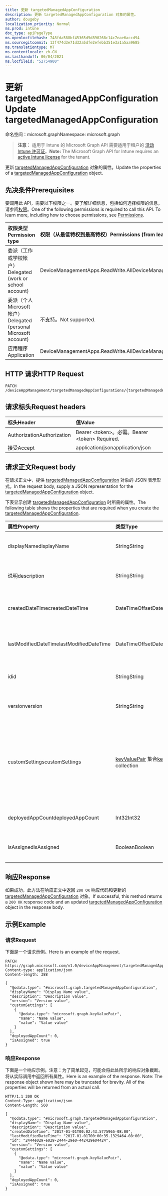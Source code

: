 ```yaml
---
title: 更新 targetedManagedAppConfiguration
description: 更新 targetedManagedAppConfiguration 对象的属性。
author: dougeby
localization_priority: Normal
ms.prod: intune
doc_type: apiPageType
ms.openlocfilehash: 748fda588bf45365d5d890268c14c7eae6accd94
ms.sourcegitcommit: 13f474d3e71d32a5dfe2efebb351e3a1a5aa9685
ms.translationtype: MT
ms.contentlocale: zh-CN
ms.lasthandoff: 06/04/2021
ms.locfileid: "52754900"
---
```

# <a name="update-targetedmanagedappconfiguration"></a><span data-ttu-id="eb4c9-103">更新 targetedManagedAppConfiguration</span><span class="sxs-lookup"><span data-stu-id="eb4c9-103">Update targetedManagedAppConfiguration</span></span>

<span data-ttu-id="eb4c9-104">命名空间：microsoft.graph</span><span class="sxs-lookup"><span data-stu-id="eb4c9-104">Namespace: microsoft.graph</span></span>

> <span data-ttu-id="eb4c9-105">**注意：** 适用于 Intune 的 Microsoft Graph API 需要适用于租户的 [活动 Intune 许可证](https://go.microsoft.com/fwlink/?linkid=839381)。</span><span class="sxs-lookup"><span data-stu-id="eb4c9-105">**Note:** The Microsoft Graph API for Intune requires an [active Intune license](https://go.microsoft.com/fwlink/?linkid=839381) for the tenant.</span></span>

<span data-ttu-id="eb4c9-106">更新 [targetedManagedAppConfiguration](../resources/intune-mam-targetedmanagedappconfiguration.md) 对象的属性。</span><span class="sxs-lookup"><span data-stu-id="eb4c9-106">Update the properties of a [targetedManagedAppConfiguration](../resources/intune-mam-targetedmanagedappconfiguration.md) object.</span></span>

## <a name="prerequisites"></a><span data-ttu-id="eb4c9-107">先决条件</span><span class="sxs-lookup"><span data-stu-id="eb4c9-107">Prerequisites</span></span>
<span data-ttu-id="eb4c9-p101">要调用此 API，需要以下权限之一。要了解详细信息，包括如何选择权限的信息，请参阅[权限](/graph/permissions-reference)。</span><span class="sxs-lookup"><span data-stu-id="eb4c9-p101">One of the following permissions is required to call this API. To learn more, including how to choose permissions, see [Permissions](/graph/permissions-reference).</span></span>

|<span data-ttu-id="eb4c9-110">权限类型</span><span class="sxs-lookup"><span data-stu-id="eb4c9-110">Permission type</span></span>|<span data-ttu-id="eb4c9-111">权限（从最低特权到最高特权）</span><span class="sxs-lookup"><span data-stu-id="eb4c9-111">Permissions (from least to most privileged)</span></span>|
|:---|:---|
|<span data-ttu-id="eb4c9-112">委派（工作或学校帐户）</span><span class="sxs-lookup"><span data-stu-id="eb4c9-112">Delegated (work or school account)</span></span>|<span data-ttu-id="eb4c9-113">DeviceManagementApps.ReadWrite.All</span><span class="sxs-lookup"><span data-stu-id="eb4c9-113">DeviceManagementApps.ReadWrite.All</span></span>|
|<span data-ttu-id="eb4c9-114">委派（个人 Microsoft 帐户）</span><span class="sxs-lookup"><span data-stu-id="eb4c9-114">Delegated (personal Microsoft account)</span></span>|<span data-ttu-id="eb4c9-115">不支持。</span><span class="sxs-lookup"><span data-stu-id="eb4c9-115">Not supported.</span></span>|
|<span data-ttu-id="eb4c9-116">应用程序</span><span class="sxs-lookup"><span data-stu-id="eb4c9-116">Application</span></span>|<span data-ttu-id="eb4c9-117">DeviceManagementApps.ReadWrite.All</span><span class="sxs-lookup"><span data-stu-id="eb4c9-117">DeviceManagementApps.ReadWrite.All</span></span>|

## <a name="http-request"></a><span data-ttu-id="eb4c9-118">HTTP 请求</span><span class="sxs-lookup"><span data-stu-id="eb4c9-118">HTTP Request</span></span>
<!-- {
  "blockType": "ignored"
}
-->
``` http
PATCH /deviceAppManagement/targetedManagedAppConfigurations/{targetedManagedAppConfigurationId}
```

## <a name="request-headers"></a><span data-ttu-id="eb4c9-119">请求标头</span><span class="sxs-lookup"><span data-stu-id="eb4c9-119">Request headers</span></span>
|<span data-ttu-id="eb4c9-120">标头</span><span class="sxs-lookup"><span data-stu-id="eb4c9-120">Header</span></span>|<span data-ttu-id="eb4c9-121">值</span><span class="sxs-lookup"><span data-stu-id="eb4c9-121">Value</span></span>|
|:---|:---|
|<span data-ttu-id="eb4c9-122">Authorization</span><span class="sxs-lookup"><span data-stu-id="eb4c9-122">Authorization</span></span>|<span data-ttu-id="eb4c9-123">Bearer &lt;token&gt;。必需。</span><span class="sxs-lookup"><span data-stu-id="eb4c9-123">Bearer &lt;token&gt; Required.</span></span>|
|<span data-ttu-id="eb4c9-124">接受</span><span class="sxs-lookup"><span data-stu-id="eb4c9-124">Accept</span></span>|<span data-ttu-id="eb4c9-125">application/json</span><span class="sxs-lookup"><span data-stu-id="eb4c9-125">application/json</span></span>|

## <a name="request-body"></a><span data-ttu-id="eb4c9-126">请求正文</span><span class="sxs-lookup"><span data-stu-id="eb4c9-126">Request body</span></span>
<span data-ttu-id="eb4c9-127">在请求正文中，提供 [targetedManagedAppConfiguration](../resources/intune-mam-targetedmanagedappconfiguration.md) 对象的 JSON 表示形式。</span><span class="sxs-lookup"><span data-stu-id="eb4c9-127">In the request body, supply a JSON representation for the [targetedManagedAppConfiguration](../resources/intune-mam-targetedmanagedappconfiguration.md) object.</span></span>

<span data-ttu-id="eb4c9-128">下表显示创建 [targetedManagedAppConfiguration](../resources/intune-mam-targetedmanagedappconfiguration.md) 时所需的属性。</span><span class="sxs-lookup"><span data-stu-id="eb4c9-128">The following table shows the properties that are required when you create the [targetedManagedAppConfiguration](../resources/intune-mam-targetedmanagedappconfiguration.md).</span></span>

|<span data-ttu-id="eb4c9-129">属性</span><span class="sxs-lookup"><span data-stu-id="eb4c9-129">Property</span></span>|<span data-ttu-id="eb4c9-130">类型</span><span class="sxs-lookup"><span data-stu-id="eb4c9-130">Type</span></span>|<span data-ttu-id="eb4c9-131">说明</span><span class="sxs-lookup"><span data-stu-id="eb4c9-131">Description</span></span>|
|:---|:---|:---|
|<span data-ttu-id="eb4c9-132">displayName</span><span class="sxs-lookup"><span data-stu-id="eb4c9-132">displayName</span></span>|<span data-ttu-id="eb4c9-133">String</span><span class="sxs-lookup"><span data-stu-id="eb4c9-133">String</span></span>|<span data-ttu-id="eb4c9-134">策略显示名称。</span><span class="sxs-lookup"><span data-stu-id="eb4c9-134">Policy display name.</span></span> <span data-ttu-id="eb4c9-135">继承自 [managedAppPolicy](../resources/intune-mam-managedapppolicy.md)</span><span class="sxs-lookup"><span data-stu-id="eb4c9-135">Inherited from [managedAppPolicy](../resources/intune-mam-managedapppolicy.md)</span></span>|
|<span data-ttu-id="eb4c9-136">说明</span><span class="sxs-lookup"><span data-stu-id="eb4c9-136">description</span></span>|<span data-ttu-id="eb4c9-137">String</span><span class="sxs-lookup"><span data-stu-id="eb4c9-137">String</span></span>|<span data-ttu-id="eb4c9-138">策略的说明。</span><span class="sxs-lookup"><span data-stu-id="eb4c9-138">The policy's description.</span></span> <span data-ttu-id="eb4c9-139">继承自 [managedAppPolicy](../resources/intune-mam-managedapppolicy.md)</span><span class="sxs-lookup"><span data-stu-id="eb4c9-139">Inherited from [managedAppPolicy](../resources/intune-mam-managedapppolicy.md)</span></span>|
|<span data-ttu-id="eb4c9-140">createdDateTime</span><span class="sxs-lookup"><span data-stu-id="eb4c9-140">createdDateTime</span></span>|<span data-ttu-id="eb4c9-141">DateTimeOffset</span><span class="sxs-lookup"><span data-stu-id="eb4c9-141">DateTimeOffset</span></span>|<span data-ttu-id="eb4c9-142">创建策略的日期和时间。</span><span class="sxs-lookup"><span data-stu-id="eb4c9-142">The date and time the policy was created.</span></span> <span data-ttu-id="eb4c9-143">继承自 [managedAppPolicy](../resources/intune-mam-managedapppolicy.md)</span><span class="sxs-lookup"><span data-stu-id="eb4c9-143">Inherited from [managedAppPolicy](../resources/intune-mam-managedapppolicy.md)</span></span>|
|<span data-ttu-id="eb4c9-144">lastModifiedDateTime</span><span class="sxs-lookup"><span data-stu-id="eb4c9-144">lastModifiedDateTime</span></span>|<span data-ttu-id="eb4c9-145">DateTimeOffset</span><span class="sxs-lookup"><span data-stu-id="eb4c9-145">DateTimeOffset</span></span>|<span data-ttu-id="eb4c9-146">上次修改策略的时间。</span><span class="sxs-lookup"><span data-stu-id="eb4c9-146">Last time the policy was modified.</span></span> <span data-ttu-id="eb4c9-147">继承自 [managedAppPolicy](../resources/intune-mam-managedapppolicy.md)</span><span class="sxs-lookup"><span data-stu-id="eb4c9-147">Inherited from [managedAppPolicy](../resources/intune-mam-managedapppolicy.md)</span></span>|
|<span data-ttu-id="eb4c9-148">id</span><span class="sxs-lookup"><span data-stu-id="eb4c9-148">id</span></span>|<span data-ttu-id="eb4c9-149">String</span><span class="sxs-lookup"><span data-stu-id="eb4c9-149">String</span></span>|<span data-ttu-id="eb4c9-150">实体的键。</span><span class="sxs-lookup"><span data-stu-id="eb4c9-150">Key of the entity.</span></span> <span data-ttu-id="eb4c9-151">继承自 [managedAppPolicy](../resources/intune-mam-managedapppolicy.md)</span><span class="sxs-lookup"><span data-stu-id="eb4c9-151">Inherited from [managedAppPolicy](../resources/intune-mam-managedapppolicy.md)</span></span>|
|<span data-ttu-id="eb4c9-152">version</span><span class="sxs-lookup"><span data-stu-id="eb4c9-152">version</span></span>|<span data-ttu-id="eb4c9-153">String</span><span class="sxs-lookup"><span data-stu-id="eb4c9-153">String</span></span>|<span data-ttu-id="eb4c9-154">实体的版本。</span><span class="sxs-lookup"><span data-stu-id="eb4c9-154">Version of the entity.</span></span> <span data-ttu-id="eb4c9-155">继承自 [managedAppPolicy](../resources/intune-mam-managedapppolicy.md)</span><span class="sxs-lookup"><span data-stu-id="eb4c9-155">Inherited from [managedAppPolicy](../resources/intune-mam-managedapppolicy.md)</span></span>|
|<span data-ttu-id="eb4c9-156">customSettings</span><span class="sxs-lookup"><span data-stu-id="eb4c9-156">customSettings</span></span>|<span data-ttu-id="eb4c9-157">[keyValuePair](../resources/intune-mam-keyvaluepair.md) 集合</span><span class="sxs-lookup"><span data-stu-id="eb4c9-157">[keyValuePair](../resources/intune-mam-keyvaluepair.md) collection</span></span>|<span data-ttu-id="eb4c9-158">要发送到配置范围确定的用户应用的一组字符串键和字符串值对，不由此服务更改。继承自 [ managedAppConfiguration ](../resources/intune-mam-managedappconfiguration.md)</span><span class="sxs-lookup"><span data-stu-id="eb4c9-158">A set of string key and string value pairs to be sent to apps for users to whom the configuration is scoped, unalterned by this service Inherited from [managedAppConfiguration](../resources/intune-mam-managedappconfiguration.md)</span></span>|
|<span data-ttu-id="eb4c9-159">deployedAppCount</span><span class="sxs-lookup"><span data-stu-id="eb4c9-159">deployedAppCount</span></span>|<span data-ttu-id="eb4c9-160">Int32</span><span class="sxs-lookup"><span data-stu-id="eb4c9-160">Int32</span></span>|<span data-ttu-id="eb4c9-161">当前策略部署到的应用的计数。</span><span class="sxs-lookup"><span data-stu-id="eb4c9-161">Count of apps to which the current policy is deployed.</span></span>|
|<span data-ttu-id="eb4c9-162">isAssigned</span><span class="sxs-lookup"><span data-stu-id="eb4c9-162">isAssigned</span></span>|<span data-ttu-id="eb4c9-163">Boolean</span><span class="sxs-lookup"><span data-stu-id="eb4c9-163">Boolean</span></span>|<span data-ttu-id="eb4c9-164">指示策略是否部署到任何包含组。</span><span class="sxs-lookup"><span data-stu-id="eb4c9-164">Indicates if the policy is deployed to any inclusion groups or not.</span></span>|



## <a name="response"></a><span data-ttu-id="eb4c9-165">响应</span><span class="sxs-lookup"><span data-stu-id="eb4c9-165">Response</span></span>
<span data-ttu-id="eb4c9-166">如果成功，此方法在响应正文中返回 `200 OK` 响应代码和更新的 [targetedManagedAppConfiguration](../resources/intune-mam-targetedmanagedappconfiguration.md) 对象。</span><span class="sxs-lookup"><span data-stu-id="eb4c9-166">If successful, this method returns a `200 OK` response code and an updated [targetedManagedAppConfiguration](../resources/intune-mam-targetedmanagedappconfiguration.md) object in the response body.</span></span>

## <a name="example"></a><span data-ttu-id="eb4c9-167">示例</span><span class="sxs-lookup"><span data-stu-id="eb4c9-167">Example</span></span>

### <a name="request"></a><span data-ttu-id="eb4c9-168">请求</span><span class="sxs-lookup"><span data-stu-id="eb4c9-168">Request</span></span>
<span data-ttu-id="eb4c9-169">下面是一个请求示例。</span><span class="sxs-lookup"><span data-stu-id="eb4c9-169">Here is an example of the request.</span></span>
``` http
PATCH https://graph.microsoft.com/v1.0/deviceAppManagement/targetedManagedAppConfigurations/{targetedManagedAppConfigurationId}
Content-type: application/json
Content-length: 388

{
  "@odata.type": "#microsoft.graph.targetedManagedAppConfiguration",
  "displayName": "Display Name value",
  "description": "Description value",
  "version": "Version value",
  "customSettings": [
    {
      "@odata.type": "microsoft.graph.keyValuePair",
      "name": "Name value",
      "value": "Value value"
    }
  ],
  "deployedAppCount": 0,
  "isAssigned": true
}
```

### <a name="response"></a><span data-ttu-id="eb4c9-170">响应</span><span class="sxs-lookup"><span data-stu-id="eb4c9-170">Response</span></span>
<span data-ttu-id="eb4c9-p108">下面是一个响应示例。注意：为了简单起见，可能会将此处所示的响应对象截断。将从实际调用中返回所有属性。</span><span class="sxs-lookup"><span data-stu-id="eb4c9-p108">Here is an example of the response. Note: The response object shown here may be truncated for brevity. All of the properties will be returned from an actual call.</span></span>
``` http
HTTP/1.1 200 OK
Content-Type: application/json
Content-Length: 560

{
  "@odata.type": "#microsoft.graph.targetedManagedAppConfiguration",
  "displayName": "Display Name value",
  "description": "Description value",
  "createdDateTime": "2017-01-01T00:02:43.5775965-08:00",
  "lastModifiedDateTime": "2017-01-01T00:00:35.1329464-08:00",
  "id": "2444e029-e029-2444-29e0-442429e04424",
  "version": "Version value",
  "customSettings": [
    {
      "@odata.type": "microsoft.graph.keyValuePair",
      "name": "Name value",
      "value": "Value value"
    }
  ],
  "deployedAppCount": 0,
  "isAssigned": true
}
```




